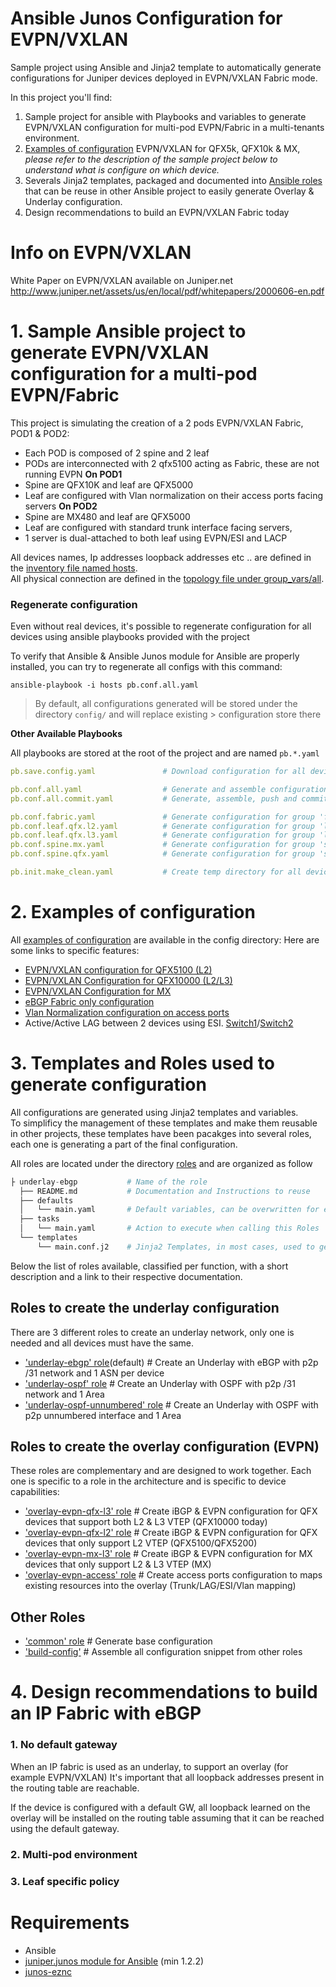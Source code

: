 # Ansible Junos Configuration for EVPN/VXLAN

Sample project using Ansible and Jinja2 template to automatically generate configurations for Juniper devices deployed in EVPN/VXLAN Fabric mode.

In this project you'll find:
1. Sample project for ansible with Playbooks and variables to generate EVPN/VXLAN configuration for multi-pod EVPN/Fabric in a multi-tenants environment.
2. [Examples of configuration](config) EVPN/VXLAN for QFX5k, QFX10k & MX, *please refer to the description of the sample project below to understand what is configure on which device.*
3. Severals Jinja2 templates, packaged and documented into [Ansible roles](roles) that can be reuse in other Ansible project to easily generate Overlay & Underlay configuration.
4. Design recommendations to build an EVPN/VXLAN Fabric today

# Info on EVPN/VXLAN

White Paper on EVPN/VXLAN available on Juniper.net
http://www.juniper.net/assets/us/en/local/pdf/whitepapers/2000606-en.pdf

# 1. Sample Ansible project to generate EVPN/VXLAN configuration for a multi-pod EVPN/Fabric

This project is simulating the creation of a 2 pods EVPN/VXLAN Fabric, POD1 & POD2:
- Each POD is composed of 2 spine and 2 leaf
- PODs are interconnected with 2 qfx5100 acting as Fabric, these are not running EVPN
**On POD1**
- Spine are QFX10K and leaf are QFX5000
- Leaf are configured with Vlan normalization on their access ports facing servers
**On POD2**
- Spine are MX480 and leaf are QFX5000
- Leaf are configured with standard trunk interface facing servers,
- 1 server is dual-attached to both leaf using EVPN/ESI and LACP

All devices names, Ip addresses loopback addresses etc .. are defined in the [inventory file named hosts](hosts).  
All physical connection are defined in the [topology file under group_vars/all](group_vars/all/topology.yaml).  

### Regenerate configuration

Even without real devices, it's possible to regenerate configuration for all devices using ansible playbooks provided with the project

To verify that Ansible & Ansible Junos module for Ansible are properly installed, you can try to regenerate all configs with this command:
```
ansible-playbook -i hosts pb.conf.all.yaml
```

> By default, all configurations generated will be stored under the directory ```config/``` and will replace existing > configuration store there

**Other Available Playbooks**

All playbooks are stored at the root of the project and are named `pb.*.yaml`

```yaml
pb.save.config.yaml               # Download configuration for all devices and save them locally

pb.conf.all.yaml                  # Generate and assemble configuration for all devices
pb.conf.all.commit.yaml           # Generate, assemble, push and commit configuration to all devices

pb.conf.fabric.yaml               # Generate configuration for group 'fabric'
pb.conf.leaf.qfx.l2.yaml          # Generate configuration for group 'leaf-qfx-l3'
pb.conf.leaf.qfx.l3.yaml          # Generate configuration for group 'leaf-qfx-l3'
pb.conf.spine.mx.yaml             # Generate configuration for group 'spines-mx'
pb.conf.spine.qfx.yaml            # Generate configuration for group 'spines-qfx'

pb.init.make_clean.yaml           # Create temp directory for all devices

```

# 2. Examples of configuration

All [examples of configuration](config) are available in the config directory:
Here are some links to specific features:
- [EVPN/VXLAN configuration for QFX5100 (L2)](config/qfx5100-02.conf)
- [EVPN/VXLAN Configuration for QFX10000 (L2/L3)](config/qfx10000-01.conf)
- [EVPN/VXLAN Configuration for MX](config/mx480-01.conf)
- [eBGP Fabric only configuration](config/fabric-01.conf)
- [Vlan Normalization configuration on access ports](config/qfx5100-01.conf)
- Active/Active LAG between 2 devices using ESI. [Switch1](config/qfx5100-03.conf)/[Switch2](config/qfx5100-04.conf)

# 3. Templates and Roles used to generate configuration

All configurations are generated using Jinja2 templates and variables.  
To simplificy the management of these templates and make them reusable in other projects, these templates have been pacakges into several roles, each one is generating a part of the final configuration.

All roles are located under the directory [roles](roles) and are organized as follow

```python
├ underlay-ebgp           # Name of the role
  ├── README.md           # Documentation and Instructions to reuse
  ├── defaults        
  │   └── main.yaml       # Default variables, can be overwritten for each device
  ├── tasks
  │   └── main.yaml       # Action to execute when calling this Roles
  └── templates
      └── main.conf.j2    # Jinja2 Templates, in most cases, used to generate configuration
```

Below the list of roles available, classified per function, with a short description and a link to their respective documentation.

## Roles to create the underlay configuration

There are 3 different roles to create an underlay network, only one is needed and all devices must have the same.  
- ['underlay-ebgp' role](roles/underlay-ebgp)(default)  # Create an Underlay with eBGP with p2p /31 network and 1 ASN per device
- ['underlay-ospf' role](roles/underlay-ospf)  # Create an Underlay with OSPF with p2p /31 network and 1 Area
- ['underlay-ospf-unnumbered' role](roles/underlay-ospf-unnumbered) # Create an Underlay with OSPF with p2p unnumbered interface and 1 Area

## Roles to create the overlay configuration (EVPN)

These roles are complementary and are designed to work together.
Each one is specific to a role in the architecture and is specific to device capabilities:
- ['overlay-evpn-qfx-l3' role](roles/overlay-evpn-qfx-l3)  # Create iBGP & EVPN configuration for QFX devices that  support both L2 & L3 VTEP (QFX10000 today)
- ['overlay-evpn-qfx-l2' role](roles/overlay-evpn-qfx-l2)  # Create iBGP & EVPN configuration for QFX devices that only support L2 VTEP (QFX5100/QFX5200)
- ['overlay-evpn-mx-l3' role](roles/overlay-evpn-mx-l3)    # Create iBGP & EVPN configuration for MX devices that only support L2 & L3 VTEP (MX)
- ['overlay-evpn-access' role](roles/overlay-evpn-access)  # Create access ports configuration to maps existing resources into the overlay (Trunk/LAG/ESI/Vlan mapping)

## Other Roles

- ['common' role](roles/common/)         # Generate base configuration
- ['build-config'](roles/build-config)  # Assemble all configuration snippet from other roles

# 4. Design recommendations to build an IP Fabric with eBGP

### 1. No default gateway
When an IP fabric is used as an underlay, to support an overlay (for example EVPN/VXLAN)
It's important that all loopback addresses present in the routing table are reachable.

If the device is configured with a default GW, all loopback learned on the overlay will be installed on the routing table assuming that it can be reached using the default gateway.

### 2. Multi-pod environment

### 3. Leaf specific policy



# Requirements
 - Ansible
 - [juniper.junos module for Ansible](https://github.com/Juniper/ansible-junos-stdlib) (min 1.2.2)
 - [junos-eznc](https://github.com/Juniper/py-junos-eznc)
